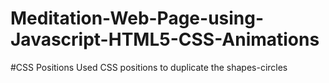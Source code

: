 # Meditation-Web-Page-using-Javascript-HTML5-CSS-Animations

#CSS Positions
Used CSS positions to duplicate the shapes-circles

